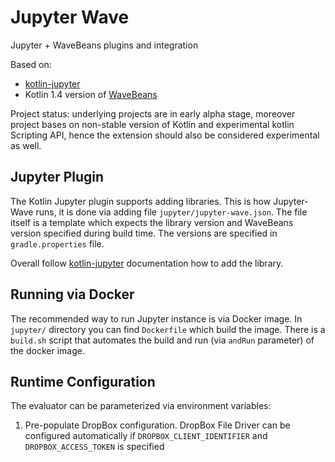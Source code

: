 # Jupyter Wave

Jupyter + WaveBeans plugins and integration

Based on:

* [kotlin-jupyter](https://github.com/Kotlin/kotlin-jupyter)
* Kotlin 1.4 version of [WaveBeans](https://github.com/WaveBeans/wavebeans/pull/72)

Project status: underlying projects are in early alpha stage, moreover project bases on non-stable version of Kotlin and experimental kotlin Scripting API, hence the extension should also be considered experimental as well.

## Jupyter Plugin

The Kotlin Jupyter plugin supports adding libraries. This is how Jupyter-Wave runs, it is done via adding file `jupyter/jupyter-wave.json`. The file itself is a template which expects the library version and WaveBeans version specified during build time. The versions are specified in `gradle.properties` file.

Overall follow [kotlin-jupyter](https://github.com/Kotlin/kotlin-jupyter) documentation how to add the library.

## Running via Docker

The recommended way to run Jupyter instance is via Docker image. In `jupyter/` directory you can find `Dockerfile` which build the image. There is a `build.sh` script that automates the build and run (via `andRun` parameter) of the docker image.

## Runtime Configuration

The evaluator can be parameterized via environment variables:

1. Pre-populate DropBox configuration. DropBox File Driver can be configured automatically if `DROPBOX_CLIENT_IDENTIFIER` and `DROPBOX_ACCESS_TOKEN` is specified  